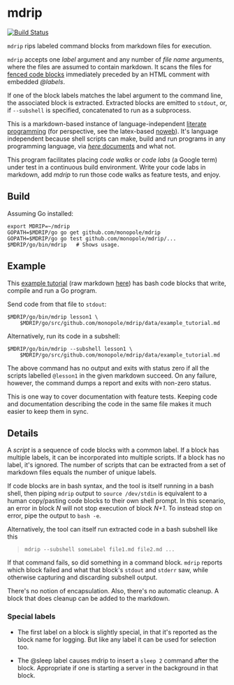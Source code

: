 # mdrip

[![Build Status](https://travis-ci.org/monopole/mdrip.svg?branch=master)](https://travis-ci.org/monopole/mdrip)

`mdrip` rips labeled command blocks from markdown files for execution.

`mdrip` accepts one _label_ argument and any number of _file name_
arguments, where the files are assumed to contain markdown.  It scans
the files for
[fenced code blocks](https://help.github.com/articles/github-flavored-markdown/#fenced-code-blocks)
immediately preceded by an HTML comment with embedded _@labels_.

If one of the block labels matches the label argument to the command line, the associated block is extracted.  Extracted blocks are emitted to `stdout`, or, if `--subshell` is specified, concatenated to run as a subprocess.

This is a markdown-based instance of language-independent
[literate programming](http://en.wikipedia.org/wiki/Literate_programming)
(for perspective, see the latex-based
[noweb](http://en.wikipedia.org/wiki/Noweb)).
It's language independent because shell scripts can
make, build and run programs in any programming language, via [_here_
documents](http://tldp.org/LDP/abs/html/here-docs.html) and what not.

This program facilitates placing _code walks_ or _code labs_ (a Google
term) under test in a continuous build environment.  Write your code
labs in markdown, add _mdrip_ to run those code walks as feature tests,
and enjoy.

## Build

Assuming Go installed:

```
export MDRIP=~/mdrip
GOPATH=$MDRIP/go go get github.com/monopole/mdrip
GOPATH=$MDRIP/go go test github.com/monopole/mdrip/...
$MDRIP/go/bin/mdrip   # Shows usage.
```

## Example

This [example tutorial][example-tutorial] (raw markdown [here][raw-example])
has bash code blocks that write, compile and run a Go program.

Send code from that file to `stdout`:

```
$MDRIP/go/bin/mdrip lesson1 \
    $MDRIP/go/src/github.com/monopole/mdrip/data/example_tutorial.md
```

Alternatively, run its code in a subshell:
```
$MDRIP/go/bin/mdrip --subshell lesson1 \
    $MDRIP/go/src/github.com/monopole/mdrip/data/example_tutorial.md
```

The above command has no output and exits with status zero if all the
scripts labelled `@lesson1` in the given markdown succeed.  On any
failure, however, the command dumps a report and exits with non-zero
status.

This is one way to cover documentation with feature tests.  Keeping
code and documentation describing the code in the same file makes it
much easier to keep them in sync.


## Details

A _script_ is a sequence of code blocks with a common label.  If a
block has multiple labels, it can be incorporated into multiple
scripts.  If a block has no label, it's ignored.  The number of
scripts that can be extracted from a set of markdown files equals the
number of unique labels.

If code blocks are in bash syntax, and the tool is itself running
in a bash shell, then piping `mdrip` output to `source /dev/stdin` is
equivalent to a human copy/pasting code blocks to their own shell
prompt.  In this scenario, an error in block _N_ will not stop
execution of block _N+1_.  To instead stop on error, pipe the output
to `bash -e`.

Alternatively, the tool can itself run extracted code in a bash subshell like this

> `mdrip --subshell someLabel file1.md file2.md ...`

If that command fails, so did something in a command block.  `mdrip`
reports which block failed and what that block's `stdout` and `stderr`
saw, while otherwise capturing and discarding subshell output.

There's no notion of encapsulation.  Also, there's no automatic
cleanup.  A block that does cleanup can be added to the markdown.

### Special labels

 * The first label on a block is slightly special, in that it's
   reported as the block name for logging.  But like any label it can
   be used for selection too.

 * The @sleep label causes mdrip to insert a `sleep 2` command after
   the block.  Appropriate if one is starting a server in the
   background in that block.

[travis-mdrip]: https://travis-ci.org/monopole/mdrip
[example-tutorial]: https://github.com/monopole/mdrip/blob/master/data/example_tutorial.md
[raw-example]: https://raw.githubusercontent.com/monopole/mdrip/master/data/example_tutorial.md


